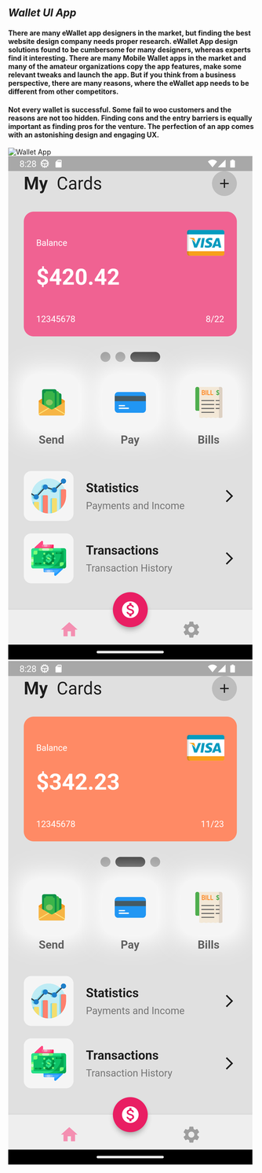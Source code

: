 ## _**Wallet UI App**_

#### There are many eWallet app designers in the market, but finding the best website design company needs proper research. eWallet App design solutions found to be cumbersome for many designers, whereas experts find it interesting. There are many Mobile Wallet apps in the market and many of the amateur organizations copy the app features, make some relevant tweaks and launch the app. But if you think from a business perspective, there are many reasons, where the eWallet app needs to be different from other competitors.

#### Not every wallet is successful. Some fail to woo customers and the reasons are not too hidden. Finding cons and the entry barriers is equally important as finding pros for the venture. The perfection of an app comes with an astonishing design and engaging UX.

![Wallet App](https://github.com/snehakumari1112/wallet_app_ui/assets/99785784/8bfcf8da-f1d8-495c-80ed-3c156094e548)
![Wallet App](images\2.jpg)
![Wallet App](images\3.jpg)

